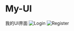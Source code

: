 # My-UI
我的UI界面
![Login](https://github.com/user-attachments/assets/d80c330d-b26a-41ec-867d-d9c669c779f9)
![Register](https://github.com/user-attachments/assets/04464b53-99e8-4abf-af08-573f6a231a1c)
